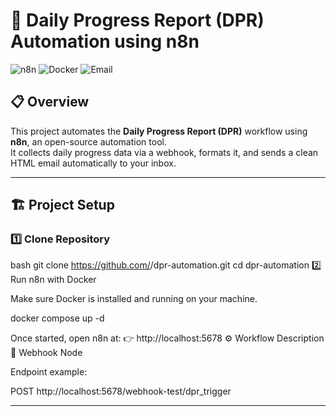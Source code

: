 # 🚀 Daily Progress Report (DPR) Automation using n8n

![n8n](https://img.shields.io/badge/Automation-n8n-orange)
![Docker](https://img.shields.io/badge/Containerized-Docker-blue)
![Email](https://img.shields.io/badge/Email-Gmail%20SMTP-green)

## 📋 Overview
This project automates the **Daily Progress Report (DPR)** workflow using **n8n**, an open-source automation tool.  
It collects daily progress data via a webhook, formats it, and sends a clean HTML email automatically to your inbox.

---

## 🏗️ Project Setup

### 1️⃣ Clone Repository
bash
git clone https://github.com/<your-username>/dpr-automation.git
cd dpr-automation
2️⃣ Run n8n with Docker

Make sure Docker is installed and running on your machine.

docker compose up -d


Once started, open n8n at:
👉 http://localhost:5678
⚙️ Workflow Description
🔹 Webhook Node

Endpoint example:

POST http://localhost:5678/webhook-test/dpr_trigger

---

